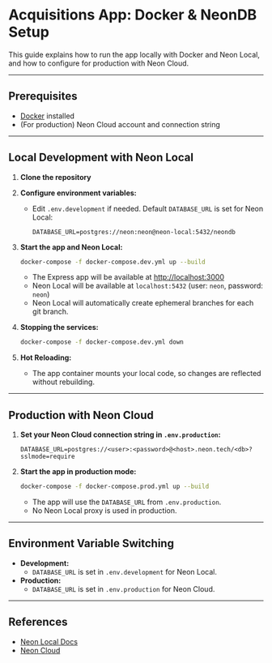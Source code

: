 # Acquisitions App: Docker & NeonDB Setup

This guide explains how to run the app locally with Docker and Neon Local, and how to configure for production with Neon Cloud.

---

## Prerequisites

- [Docker](https://www.docker.com/get-started) installed
- (For production) Neon Cloud account and connection string

---

## Local Development with Neon Local

1. **Clone the repository**

2. **Configure environment variables:**
   - Edit `.env.development` if needed. Default `DATABASE_URL` is set for Neon Local:
     ```env
     DATABASE_URL=postgres://neon:neon@neon-local:5432/neondb
     ```

3. **Start the app and Neon Local:**

   ```sh
   docker-compose -f docker-compose.dev.yml up --build
   ```

   - The Express app will be available at [http://localhost:3000](http://localhost:3000)
   - Neon Local will be available at `localhost:5432` (user: `neon`, password: `neon`)
   - Neon Local will automatically create ephemeral branches for each git branch.

4. **Stopping the services:**

   ```sh
   docker-compose -f docker-compose.dev.yml down
   ```

5. **Hot Reloading:**
   - The app container mounts your local code, so changes are reflected without rebuilding.

---

## Production with Neon Cloud

1. **Set your Neon Cloud connection string in `.env.production`:**

   ```env
   DATABASE_URL=postgres://<user>:<password>@<host>.neon.tech/<db>?sslmode=require
   ```

2. **Start the app in production mode:**
   ```sh
   docker-compose -f docker-compose.prod.yml up --build
   ```

   - The app will use the `DATABASE_URL` from `.env.production`.
   - No Neon Local proxy is used in production.

---

## Environment Variable Switching

- **Development:**
  - `DATABASE_URL` is set in `.env.development` for Neon Local.
- **Production:**
  - `DATABASE_URL` is set in `.env.production` for Neon Cloud.

---

## References

- [Neon Local Docs](https://neon.com/docs/local/neon-local)
- [Neon Cloud](https://neon.tech/)
